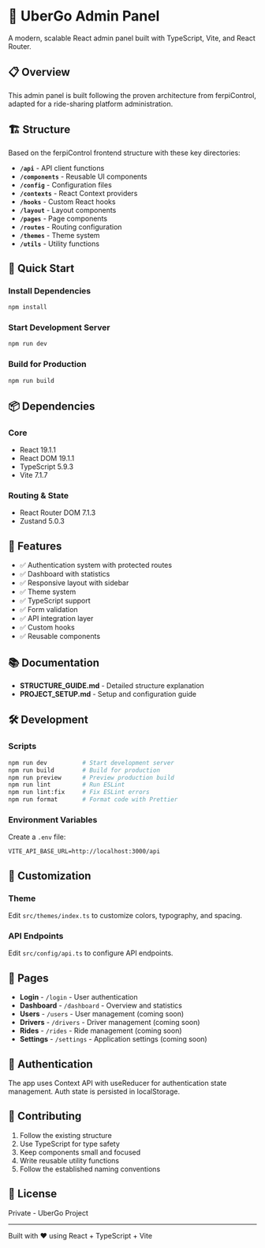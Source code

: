 # 🚗 UberGo Admin Panel

A modern, scalable React admin panel built with TypeScript, Vite, and React Router.

## 📋 Overview

This admin panel is built following the proven architecture from ferpiControl, adapted for a ride-sharing platform administration.

## 🏗️ Structure

Based on the ferpiControl frontend structure with these key directories:

- **`/api`** - API client functions
- **`/components`** - Reusable UI components
- **`/config`** - Configuration files
- **`/contexts`** - React Context providers
- **`/hooks`** - Custom React hooks
- **`/layout`** - Layout components
- **`/pages`** - Page components
- **`/routes`** - Routing configuration
- **`/themes`** - Theme system
- **`/utils`** - Utility functions

## 🚀 Quick Start

### Install Dependencies

```bash
npm install
```

### Start Development Server

```bash
npm run dev
```

### Build for Production

```bash
npm run build
```

## 📦 Dependencies

### Core
- React 19.1.1
- React DOM 19.1.1
- TypeScript 5.9.3
- Vite 7.1.7

### Routing & State
- React Router DOM 7.1.3
- Zustand 5.0.3

## 🔑 Features

- ✅ Authentication system with protected routes
- ✅ Dashboard with statistics
- ✅ Responsive layout with sidebar
- ✅ Theme system
- ✅ TypeScript support
- ✅ Form validation
- ✅ API integration layer
- ✅ Custom hooks
- ✅ Reusable components

## 📚 Documentation

- **STRUCTURE_GUIDE.md** - Detailed structure explanation
- **PROJECT_SETUP.md** - Setup and configuration guide

## 🛠️ Development

### Scripts

```bash
npm run dev          # Start development server
npm run build        # Build for production
npm run preview      # Preview production build
npm run lint         # Run ESLint
npm run lint:fix     # Fix ESLint errors
npm run format       # Format code with Prettier
```

### Environment Variables

Create a `.env` file:

```env
VITE_API_BASE_URL=http://localhost:3000/api
```

## 🎨 Customization

### Theme

Edit `src/themes/index.ts` to customize colors, typography, and spacing.

### API Endpoints

Edit `src/config/api.ts` to configure API endpoints.

## 📱 Pages

- **Login** - `/login` - User authentication
- **Dashboard** - `/dashboard` - Overview and statistics
- **Users** - `/users` - User management (coming soon)
- **Drivers** - `/drivers` - Driver management (coming soon)
- **Rides** - `/rides` - Ride management (coming soon)
- **Settings** - `/settings` - Application settings (coming soon)

## 🔐 Authentication

The app uses Context API with useReducer for authentication state management. Auth state is persisted in localStorage.

## 🤝 Contributing

1. Follow the existing structure
2. Use TypeScript for type safety
3. Keep components small and focused
4. Write reusable utility functions
5. Follow the established naming conventions

## 📄 License

Private - UberGo Project

---

Built with ❤️ using React + TypeScript + Vite

